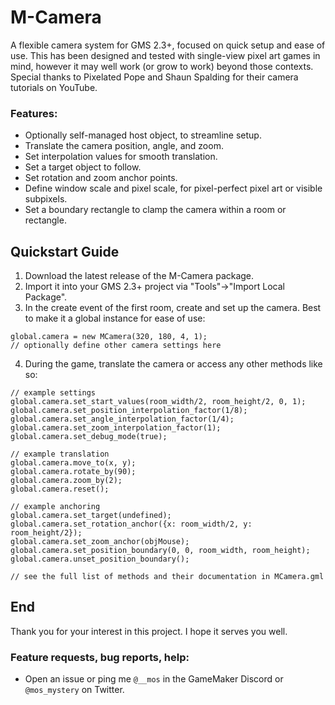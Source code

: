 # M-Camera
A flexible camera system for GMS 2.3+, focused on quick setup and ease of use.
This has been designed and tested with single-view pixel art games in mind, however it may well work (or grow to work) beyond those contexts.
Special thanks to Pixelated Pope and Shaun Spalding for their camera tutorials on YouTube.
### Features:
- Optionally self-managed host object, to streamline setup.
- Translate the camera position, angle, and zoom.
- Set interpolation values for smooth translation.
- Set a target object to follow.
- Set rotation and zoom anchor points.
- Define window scale and pixel scale, for pixel-perfect pixel art or visible subpixels.
- Set a boundary rectangle to clamp the camera within a room or rectangle.
## Quickstart Guide
1. Download the latest release of the M-Camera package.
2. Import it into your GMS 2.3+ project via "Tools"->"Import Local Package".
3. In the create event of the first room, create and set up the camera. Best to make it a global instance for ease of use:
``` gml
global.camera = new MCamera(320, 180, 4, 1);
// optionally define other camera settings here
```
4. During the game, translate the camera or access any other methods like so:
```gml
// example settings
global.camera.set_start_values(room_width/2, room_height/2, 0, 1);
global.camera.set_position_interpolation_factor(1/8);
global.camera.set_angle_interpolation_factor(1/4);
global.camera.set_zoom_interpolation_factor(1);
global.camera.set_debug_mode(true);

// example translation
global.camera.move_to(x, y);
global.camera.rotate_by(90);
global.camera.zoom_by(2);
global.camera.reset();

// example anchoring
global.camera.set_target(undefined);
global.camera.set_rotation_anchor({x: room_width/2, y: room_height/2});
global.camera.set_zoom_anchor(objMouse);
global.camera.set_position_boundary(0, 0, room_width, room_height);
global.camera.unset_position_boundary();

// see the full list of methods and their documentation in MCamera.gml
```
## End
Thank you for your interest in this project. I hope it serves you well.
### Feature requests, bug reports, help:
- Open an issue or ping me `@__mos` in the GameMaker Discord or `@mos_mystery` on Twitter.